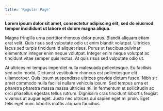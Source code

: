 ```yaml
---
title: 'Regular Page'
---
```


**Lorem ipsum dolor sit amet, consectetur adipiscing elit, sed do eiusmod tempor incididunt ut labore et dolore magna aliqua.**

Magna fringilla urna porttitor rhoncus dolor purus. Blandit aliquam etiam erat velit. Quis risus sed vulputate odio ut enim blandit volutpat. Ultricies lacus sed turpis tincidunt id aliquet risus. Purus ut faucibus pulvinar elementum integer enim neque volutpat. Integer enim neque volutpat ac tincidunt vitae semper quis lectus. At quis risus sed vulputate odio ut.

At ultrices mi tempus imperdiet nulla malesuada pellentesque. Eu facilisis sed odio morbi. Dictumst vestibulum rhoncus est pellentesque elit ullamcorper. Quis ipsum suspendisse ultrices gravida dictum fusce. Nibh sit amet commodo nulla facilisi nullam vehicula ipsum. Sed tempus urna et pharetra pharetra massa massa ultricies mi. In fermentum et sollicitudin ac orci phasellus egestas tellus rutrum. Dignissim cras tincidunt lobortis feugiat vivamus at augue eget. Justo nec ultrices dui sapien eget mi proin. Eget felis eget nunc lobortis mattis aliquam faucibus.